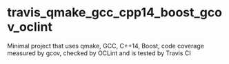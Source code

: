 # travis_qmake_gcc_cpp14_boost_gcov_oclint
Minimal project that uses qmake, GCC, C++14, Boost, code coverage measured by gcov, checked by OCLint and is tested by Travis CI
